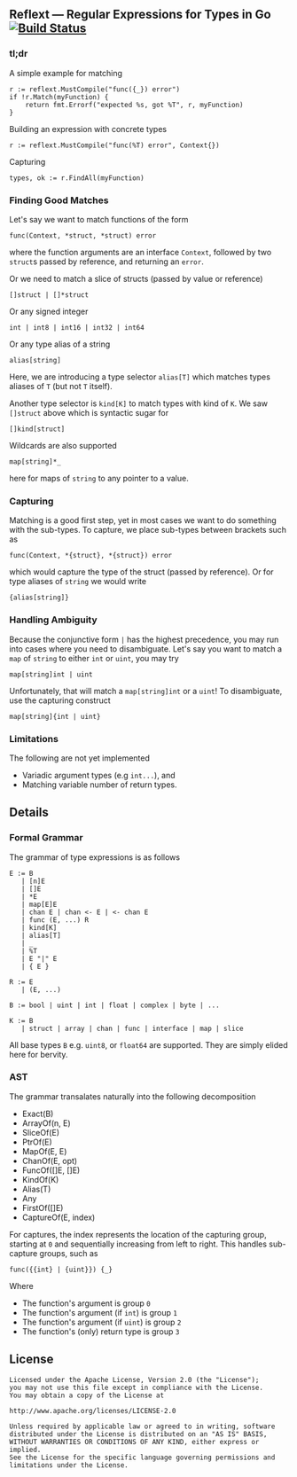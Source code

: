 ## Reflext — Regular Expressions for Types in Go [![Build Status](https://travis-ci.org/pascallouisperez/reflext.svg?branch=master)](https://travis-ci.org/pascallouisperez/reflext)

### tl;dr

A simple example for matching

    r := reflext.MustCompile("func({_}) error")
    if !r.Match(myFunction) {
        return fmt.Errorf("expected %s, got %T", r, myFunction)
    }

Building an expression with concrete types

    r := reflext.MustCompile("func(%T) error", Context{})

Capturing

    types, ok := r.FindAll(myFunction)

### Finding Good Matches

Let's say we want to match functions of the form

    func(Context, *struct, *struct) error

where the function arguments are an interface `Context`, followed by two `struct`s passed by reference, and returning an `error`.

Or we need to match a slice of structs (passed by value or reference)

    []struct | []*struct

Or any signed integer

    int | int8 | int16 | int32 | int64

Or any type alias of a string

    alias[string]

Here, we are introducing a type selector `alias[T]` which matches types aliases of `T` (but not `T` itself).

Another type selector is `kind[K]` to match types with kind of `K`. We saw `[]struct` above which is syntactic sugar for

    []kind[struct]

Wildcards are also supported

    map[string]*_

here for maps of `string` to any pointer to a value.

### Capturing

Matching is a good first step, yet in most cases we want to do something with the sub-types. To capture, we place sub-types between brackets such as

    func(Context, *{struct}, *{struct}) error

which would capture the type of the struct (passed by reference). Or for type aliases of `string` we would write

    {alias[string]}

### Handling Ambiguity

Because the conjunctive form `|` has the highest precedence, you may run into cases where you need to disambiguate. Let's say you want to match a `map` of `string` to either `int` or `uint`, you may try

    map[string]int | uint

Unfortunately, that will match a `map[string]int` or a `uint`! To disambiguate, use the capturing construct

    map[string]{int | uint}

### Limitations

The following are not yet implemented

* Variadic argument types (e.g `int...`), and
* Matching variable number of return types.

## Details

### Formal Grammar

The grammar of type expressions is as follows

    E := B
       | [n]E
       | []E
       | *E
       | map[E]E
       | chan E | chan <- E | <- chan E
       | func (E, ...) R
       | kind[K]
       | alias[T]
       | _
       | %T
       | E "|" E
       | { E }

    R := E
       | (E, ...)

    B := bool | uint | int | float | complex | byte | ...

    K := B
       | struct | array | chan | func | interface | map | slice

All base types `B` e.g. `uint8`, or `float64` are supported. They are simply elided here for bervity.

### AST

The grammar transalates naturally into the following decomposition

* Exact(B)
* ArrayOf(n, E)
* SliceOf(E)
* PtrOf(E)
* MapOf(E, E)
* ChanOf(E, opt)
* FuncOf([]E, []E)
* KindOf(K)
* Alias(T)
* Any
* FirstOf([]E)
* CaptureOf(E, index)

For captures, the index represents the location of the capturing group, starting at `0` and sequentially increasing from left to right. This handles sub-capture groups, such as

    func({{int} | {uint}}) {_}

Where

* The function's argument is group `0`
* The function's argument (if `int`) is group `1`
* The function's argument (if `uint`) is group `2`
* The function's (only) return type is group `3`

## License

    Licensed under the Apache License, Version 2.0 (the "License");
    you may not use this file except in compliance with the License.
    You may obtain a copy of the License at
    
    http://www.apache.org/licenses/LICENSE-2.0
    
    Unless required by applicable law or agreed to in writing, software
    distributed under the License is distributed on an "AS IS" BASIS,
    WITHOUT WARRANTIES OR CONDITIONS OF ANY KIND, either express or implied.
    See the License for the specific language governing permissions and
    limitations under the License.
